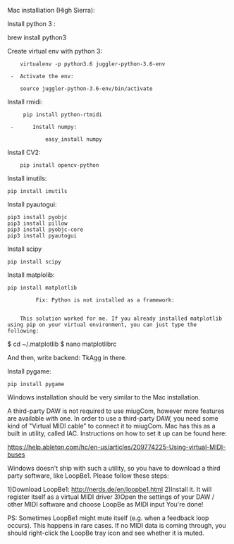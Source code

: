 

Mac installiation (High Sierra):

Install python 3 : 

brew install python3

Create virtual env with python 3:

		virtualenv -p python3.6 juggler-python-3.6-env
		
     -	Activate the env:
     
		source juggler-python-3.6-env/bin/activate
		
Install rmidi:

		 pip install python-rtmidi
		 
     -      Install numpy:
     
            	easy_install numpy
		
Install CV2:

		pip install opencv-python
		
Install imutils:

	pip install imutils
	
Install pyautogui:

	pip3 install pyobjc
	pip3 install pillow
	pip3 install pyobjc-core
	pip3 install pyautogui
	
Install scipy

	pip install scipy
	
Install matplolib:

	pip install matplotlib
	
             Fix: Python is not installed as a framework:
	     
	     
		This solution worked for me. If you already installed matplotlib using pip on your virtual environment, you can just type the following:
		
$ cd ~/.matplotlib $ nano matplotlibrc

And then, write backend: TkAgg in there. 

Install pygame:

	pip install pygame

Windows installation should be very similar to the Mac installation.



A third-party DAW is not required to use miugCom, however more features are available
with one. In order to use a third-party DAW, you need some kind of "Virtual MIDI cable" to 
connect it to miugCom. Mac has this as a built in utility, called IAC. Instructions
on how to set it up can be found here:

https://help.ableton.com/hc/en-us/articles/209774225-Using-virtual-MIDI-buses

Windows doesn't ship with such a utility, so you have to download a third 
party software, like LoopBe1. Please follow these steps:

1)Download LoopBe1: http://nerds.de/en/loopbe1.html
2)Install it. It will register itself as a virtual MIDI driver
3)Open the settings of your DAW / other MIDI software and choose LoopBe as MIDI input
You're done!

PS: Sometimes LoopBe1 might mute itself (e.g. when a feedback loop occurs). 
This happens in rare cases. If no MIDI data is coming through, you should right-click 
the LoopBe tray icon and see whether it is muted.
